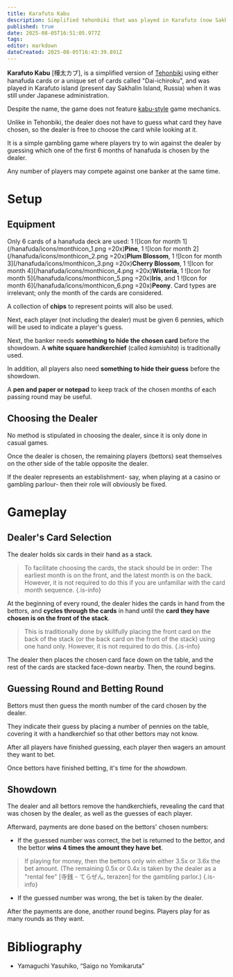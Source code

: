 ```yaml
---
title: Karafuto Kabu
description: Simplified tehonbiki that was played in Karafuto (now Sakhalin Island)
published: true
date: 2025-08-05T16:51:05.977Z
tags: 
editor: markdown
dateCreated: 2025-08-05T16:43:39.891Z
---
```


**Karafuto Kabu** [樺太カブ], is a simplified version of [Tehonbiki](/en/tehonbiki) using either hanafuda cards or a unique set of cards called "Dai-ichiroku", and was played in Karafuto island (present day Sakhalin Island, Russia) when it was still under Japanese administration. 

Despite the name, the game does not feature [kabu-style](/en/kabufuda/games/oicho-kabu) game mechanics.

Unlike in Tehonbiki, the dealer does not have to guess what card they have chosen, so the dealer is free to choose the card while looking at it.

It is a simple gambling game where players try to win against the dealer by guessing which one of the first 6 months of hanafuda is chosen by the dealer.

Any number of players may compete against one banker at the same time.

# Setup
## Equipment
Only 6 cards of a hanafuda deck are used: 1 ![Icon for month 1](/hanafuda/icons/monthicon_1.png =20x)**Pine**, 1 ![Icon for month 2](/hanafuda/icons/monthicon_2.png =20x)**Plum Blossom**, 1 ![Icon for month 3](/hanafuda/icons/monthicon_3.png =20x)**Cherry Blossom**, 1 ![Icon for month 4](/hanafuda/icons/monthicon_4.png =20x)**Wisteria**, 1 ![Icon for month 5](/hanafuda/icons/monthicon_5.png =20x)**Iris**, and 1 ![Icon for month 6](/hanafuda/icons/monthicon_6.png =20x)**Peony**. Card types are irrelevant; only the month of the cards are considered.

A collection of **chips** to represent points will also be used.

Next, each player (not including the dealer) must be given 6 pennies, which will be used to indicate a player's guess.

Next, the banker needs **something to hide the chosen card** before the showdown. A **white square handkerchief** (called *kamishita*) is traditionally used.

In addition, all players also need **something to hide their guess** before the showdown.

A **pen and paper or notepad** to keep track of the chosen months of each passing round may be useful.

## Choosing the Dealer
No method is stipulated in choosing the dealer, since it is only done in casual games.

Once the dealer is chosen, the remaining players (bettors) seat themselves on the other side of the table opposite the dealer.

If the dealer represents an establishment- say, when playing at a casino or gambling parlour- then their role will obviously be fixed.

# Gameplay
## Dealer's Card Selection
The dealer holds six cards in their hand as a stack.

> To facilitate choosing the cards, the stack should be in order: The earliest month is on the front, and the latest month is on the back. However, it is not required to do this if you are unfamiliar with the card month sequence.
{.is-info}

At the beginning of every round, the dealer hides the cards in hand from the bettors, and **cycles through the cards** in hand until the **card they have chosen is on the front of the stack**.

> This is traditionally done by skillfully placing the front card on the back of the stack (or the back card on the front of the stack) using one hand only. However, it is not required to do this.
{.is-info}

The dealer then places the chosen card face down on the table, and the rest of the cards are stacked face-down nearby. Then, the round begins.

## Guessing Round and Betting Round
Bettors must then guess the month number of the card chosen by the dealer.

They indicate their guess by placing a number of pennies on the table, covering it with a handkerchief so that other bettors may not know.

After all players have finished guessing, each player then wagers an amount they want to bet.

Once bettors have finished betting, it's time for the *showdown*.

## Showdown
The dealer and all bettors remove the handkerchiefs, revealing the card that was chosen by the dealer, as well as the guesses of each player.

Afterward, payments are done based on the bettors' chosen numbers:
- If the guessed number was correct, the bet is returned to the bettor, and the bettor **wins 4 times the amount they have bet**.
> If playing for money, then the bettors only win either 3.5x or 3.6x the bet amount. (The remaining 0.5x or 0.4x is taken by the dealer as a "rental fee" [寺銭 - てらぜん, terazen] for the gambling parlor.)
{.is-info}
- If the guessed number was wrong, the bet is taken by the dealer.

After the payments are done, another round begins. Players play for as many rounds as they want.

# Bibliography
- Yamaguchi Yasuhiko, “Saigo no Yomikaruta”